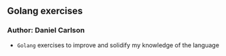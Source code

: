 ## Golang exercises

### Author: Daniel Carlson

* `Golang` exercises to improve and solidify my knowledge of the language